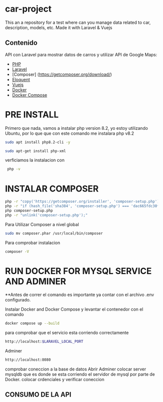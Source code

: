 # car-project
This an a repository for a test where can you manage  data related to car, description, models, etc. Made it with Laravel &amp; Vuejs

## Contenido

API con Laravel para mostrar datos de carros y utilizar API de Google Maps:

- [PHP](https://www.php.net/manual/en/install.php)
- [Laravel](https://laravel.com/docs/10.x)
- [Composer] (https://getcomposer.org/download/)
- [Eloquent](https://laravel.com/docs/10.x/eloquent)
- [Vuejs](https://vuejs.org/)
- [Docker](https://www.docker.com/)
- [Docker Compose](https://docs.docker.com/compose/)

# PRE INSTALL

Primero que nada, vamos a instalar php version 8.2, yo estoy utilizando Ubuntu, por lo que que con este comando me instalara php v8.2

```bash 
sudo apt install php8.2-cli -y
```

```bash
sudo apt-get install php-xml
```

verficiamos la instalacion con 

```bash
 php -v 
 ```

 # INSTALAR COMPOSER

 ```bash
 php -r "copy('https://getcomposer.org/installer', 'composer-setup.php');"
php -r "if (hash_file('sha384', 'composer-setup.php') === 'dac665fdc30fdd8ec78b38b9800061b4150413ff2e3b6f88543c636f7cd84f6db9189d43a81e5503cda447da73c7e5b6') { echo 'Installer verified'; } else { echo 'Installer corrupt'; unlink('composer-setup.php'); } echo PHP_EOL;"
php composer-setup.php
php -r "unlink('composer-setup.php');"
 ```

 Para Utilizar Composer a nivel global 

 ```bash
sudo mv composer.phar /usr/local/bin/composer
```

Para comprobar instalacion

```bash
composer -V
```
# RUN DOCKER FOR MYSQL SERVICE AND ADMINER
**Antes de correr el comando es importante ya contar con el archivo .env configurado.

Instalar Docker and Docker Compose y levantar el contenedor con el comando

```bash
docker compose up --build
```

para comprobar que el servicio esta corriendo correctamente 

```bash
http://localhost:$LARAVEL_LOCAL_PORT
```

Adminer
```bash
http://localhost:8080
```

comprobar coneccion a la base de datos
Abrir Adminer
colocar server mysqldb que es donde se esta corriendo el servidor de mysql por parte de Docker.
colocar crdenciales y verificar coneccion


## CONSUMO DE LA API


